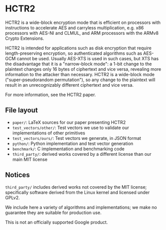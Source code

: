 # HCTR2

HCTR2 is a wide-block encryption mode that is efficient on processors with
instructions to accelerate AES and carryless multiplication, e.g. x86 processors
with AES-NI and CLMUL, and ARM processors with the ARMv8 Crypto Extensions.

HCTR2 is intended for applications such as disk encryption that require
length-preserving encryption, so authenticated algorithms such as AES-GCM cannot
be used.  Usually AES-XTS is used in such cases, but XTS has the disadvantage
that it is a "narrow-block mode": a 1-bit change to the plaintext changes only
16 bytes of ciphertext and vice versa, revealing more information to the
attacker than necessary.  HCTR2 is a wide-block mode ("super-pseudorandom
permutation"), so any change to the plaintext will result in an unrecognizably
different ciphertext and vice versa.

For more information, see the HCTR2 paper.

## File layout

 * `paper/`: LaTeX sources for our paper presenting HCTR2
 * `test_vectors/other/`: Test vectors we use to validate our implementations
    of other primitives
 * `test_vectors/ours/`: Test vectors we generate, in JSON format
 * `python/`: Python implementation and test vector generation
 * `benchmark/`: C implementation and benchmarking code
 * `third_party/`: derived works covered by a different license than our main
   MIT license

## Notices

`third_party/` includes derived works not covered by the MIT license;
specifically software derived from the Linux kernel and licensed under GPLv2.

We include here a variety of algorithms and implementations; we make no
guarantee they are suitable for production use.

This is not an officially supported Google product.
